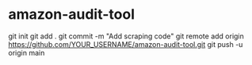 # amazon-audit-tool
git init
git add .
git commit -m "Add scraping code"
git remote add origin https://github.com/YOUR_USERNAME/amazon-audit-tool.git
git push -u origin main

